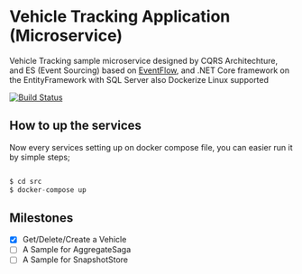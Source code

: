 # Vehicle Tracking Application (Microservice)
Vehicle Tracking sample microservice designed by CQRS Architechture, and ES (Event Sourcing) based on [EventFlow](https://github.com/eventflow/EventFlow), and .NET Core framework on the EntityFramework with SQL Server also Dockerize Linux supported

[![Build Status](https://dev.azure.com/mongkoneiadon/VehicleTracker/_apis/build/status/MongkonEiadon.VehicleTracker?branchName=master)](https://dev.azure.com/mongkoneiadon/VehicleTracker/_build/latest?definitionId=2&branchName=master)


## How to up the services
Now every services setting up on docker compose file, you can easier run it by simple steps;
``` javascript

$ cd src
$ docker-compose up

```
## Milestones
- [x] Get/Delete/Create a Vehicle
- [ ] A Sample for AggregateSaga
- [ ] A Sample for SnapshotStore
